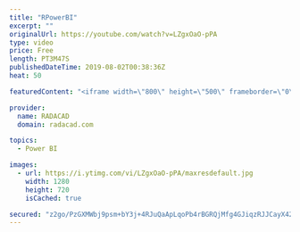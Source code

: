 ```yaml
---
title: "RPowerBI"
excerpt: ""
originalUrl: https://youtube.com/watch?v=LZgxOaO-pPA
type: video
price: Free
length: PT3M47S
publishedDateTime: 2019-08-02T00:38:36Z
heat: 50

featuredContent: "<iframe width=\"800\" height=\"500\" frameborder=\"0\" src=\"https://www.youtube.com/embed/LZgxOaO-pPA\" allow=\"accelerometer; autoplay; encrypted-media; gyroscope; picture-in-picture\" allowfullscreen></iframe>"

provider:
  name: RADACAD
  domain: radacad.com

topics:
  - Power BI

images:
  - url: https://i.ytimg.com/vi/LZgxOaO-pPA/maxresdefault.jpg
    width: 1280
    height: 720
    isCached: true

secured: "z2go/PzGXMWbj9psm+bY3j+4RJuQaApLqoPb4rBGRQjMfg4GJiqzRJJCayX42a9o5rnFdGmk0+dSt+asyOSv2sIIHll7Zn79VCnJw2Ww25DGwBhw7xi79t/15sjLjVc8zmQSAIxYafftu5MSHL3Ik215AicPmCBpIHLxUctLG8Wl6iSDlH4jmdjYc74ixEMcHLH8dLE4NpJtj/Tv8wwk5GdeGbu9BCCVhEVeYMH1aVve9KoJhIDMJG3ej4QxTj20iMI/oKzua5XV6toagWLJt9czfbTkaUYrp3WRX2ARW1CvyuXRylWwIOPy0advMbz7RO4GbPTclI4EEzgwaWEM30HnBkV/3GZpoj8o/CLtRIZEw2gaZsIBgPIytBxyut2Or/wTi9vt4Fpkq1x+r4aTKcZPIz1RHGSNg8BH+Wt1J+U=;Pr5oGvPs4U9ZauhforPjOw=="
---
```


